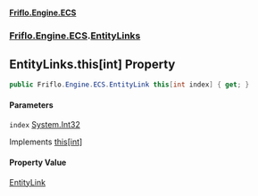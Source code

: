 #### [Friflo.Engine.ECS](index.md 'index')
### [Friflo.Engine.ECS](Friflo.Engine.ECS.md 'Friflo.Engine.ECS').[EntityLinks](EntityLinks.md 'Friflo.Engine.ECS.EntityLinks')

## EntityLinks.this[int] Property

```csharp
public Friflo.Engine.ECS.EntityLink this[int index] { get; }
```
#### Parameters

<a name='Friflo.Engine.ECS.EntityLinks.this[int].index'></a>

`index` [System.Int32](https://docs.microsoft.com/en-us/dotnet/api/System.Int32 'System.Int32')

Implements [this[int]](https://docs.microsoft.com/en-us/dotnet/api/System.Collections.Generic.IReadOnlyList-1.Item#System_Collections_Generic_IReadOnlyList_1_Item_System_Int32_ 'System.Collections.Generic.IReadOnlyList`1.Item(System.Int32)')

#### Property Value
[EntityLink](EntityLink.md 'Friflo.Engine.ECS.EntityLink')